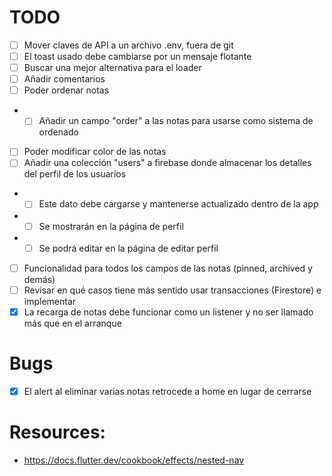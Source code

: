 # TODO
- [ ] Mover claves de API a un archivo .env, fuera de git
- [ ] El toast usado debe cambiarse por un mensaje flotante
- [ ] Buscar una mejor alternativa para el loader
- [ ] Añadir comentarios
- [ ] Poder ordenar notas
- - [ ] Añadir un campo "order" a las notas para usarse como sistema de ordenado
- [ ] Poder modificar color de las notas
- [ ] Añadir una colección "users" a firebase donde almacenar los detalles del perfil de los usuarios
- - [ ] Este dato debe cargarse y mantenerse actualizado dentro de la app
- - [ ] Se mostrarán en la página de perfil
- - [ ] Se podrá editar en la página de editar perfil
- [ ] Funcionalidad para todos los campos de las notas (pinned, archived y demás)
- [ ] Revisar en qué casos tiene más sentido usar transacciones (Firestore) e implementar
- [x] La recarga de notas debe funcionar como un listener y no ser llamado más que en el arranque

# Bugs
- [x] El alert al eliminar varias notas retrocede a home en lugar de cerrarse

# Resources:
- https://docs.flutter.dev/cookbook/effects/nested-nav